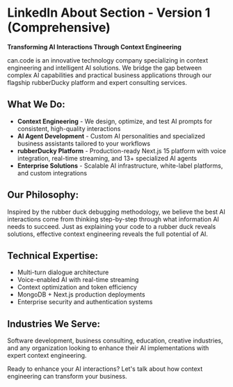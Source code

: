 # LinkedIn About Section - Version 1 (Comprehensive)

**Transforming AI Interactions Through Context Engineering**

can.code is an innovative technology company specializing in context engineering and intelligent AI solutions. We bridge the gap between complex AI capabilities and practical business applications through our flagship rubberDucky platform and expert consulting services.

## What We Do:
- **Context Engineering** - We design, optimize, and test AI prompts for consistent, high-quality interactions
- **AI Agent Development** - Custom AI personalities and specialized business assistants tailored to your workflows  
- **rubberDucky Platform** - Production-ready Next.js 15 platform with voice integration, real-time streaming, and 13+ specialized AI agents
- **Enterprise Solutions** - Scalable AI infrastructure, white-label platforms, and custom integrations

## Our Philosophy:
Inspired by the rubber duck debugging methodology, we believe the best AI interactions come from thinking step-by-step through what information AI needs to succeed. Just as explaining your code to a rubber duck reveals solutions, effective context engineering reveals the full potential of AI.

## Technical Expertise:
- Multi-turn dialogue architecture
- Voice-enabled AI with real-time streaming  
- Context optimization and token efficiency
- MongoDB + Next.js production deployments
- Enterprise security and authentication systems

## Industries We Serve:
Software development, business consulting, education, creative industries, and any organization looking to enhance their AI implementations with expert context engineering.

Ready to enhance your AI interactions? Let's talk about how context engineering can transform your business.